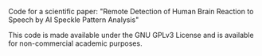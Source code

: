 Code for a scientific paper: "Remote Detection of Human Brain Reaction to Speech by AI Speckle Pattern Analysis"

This code is made available under the GNU GPLv3 License and is available for non-commercial academic purposes.
